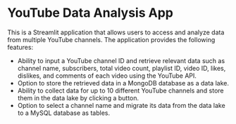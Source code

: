 
# YouTube Data Analysis App

This is a Streamlit application that allows users to access and analyze data from multiple YouTube channels. The application provides the following features:

- Ability to input a YouTube channel ID and retrieve relevant data such as channel name, subscribers, total video count, playlist ID, video ID, likes, dislikes, and comments of each video using the YouTube API.
- Option to store the retrieved data in a MongoDB database as a data lake.
- Ability to collect data for up to 10 different YouTube channels and store them in the data lake by clicking a button.
- Option to select a channel name and migrate its data from the data lake to a MySQL database as tables.
